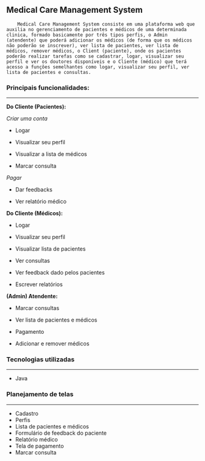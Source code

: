 
## Medical Care Management System


        Medical Care Management System consiste em uma plataforma web que auxilia no gerenciamento de pacientes e médicos de uma determinada clinica, formado basicamente por três tipos perfis, o Admin (atendente) que poderá adicionar os médicos (de forma que os médicos não poderão se inscrever), ver lista de pacientes, ver lista de médicos, remover médicos, o Client (paciente), onde os pacientes poderão realizar tarefas como se cadastrar, logar, visualizar seu perfil e ver os doutores disponíveis e o Cliente (médico) que terá acesso a funções semelhantes como logar, visualizar seu perfil, ver lista de pacientes e consultas.

### **Principais funcionalidades:**

---

**Do Cliente (Pacientes):**

*Criar uma conta*

- Logar

- Visualizar seu perfil

- Visualizar a lista de médicos

- Marcar consulta

*Pagar*

- Dar feedbacks

- Ver relatório médico

**Do Cliente (Médicos):**

- Logar

- Visualizar seu perfil

- Visualizar lista de pacientes

- Ver consultas

- Ver feedback dado pelos pacientes

- Escrever relatórios

**(Admin) Atendente:**

- Marcar consultas

- Ver lista de pacientes e médicos

- Pagamento

- Adicionar e remover médicos

### Tecnologias utilizadas

---

- Java

### Planejamento de telas

---

- Cadastro
- Perfis
- Lista de pacientes e médicos
- Formulário de feedback do paciente
- Relatório médico
- Tela de pagamento
- Marcar consulta
